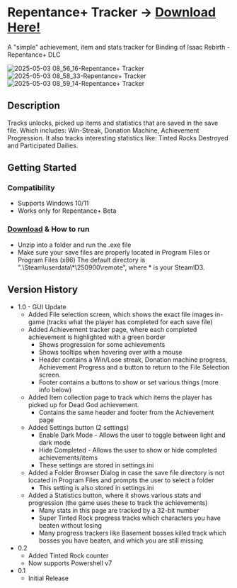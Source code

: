 # Repentance+ Tracker → [Download Here!](https://github.com/Johnden1/Repentance-Achievement-Progress/releases/download/Repentance-Tracker-v1.0/Repentance+.Tracker.zip)

A "simple" achievement, item and stats tracker for Binding of Isaac Rebirth - Repentance+ DLC

![2025-05-03 08_56_16-Repentance+ Tracker](https://github.com/user-attachments/assets/ebf4ce0c-8656-4de9-8bc1-9361aab57ecc)
![2025-05-03 08_58_33-Repentance+ Tracker](https://github.com/user-attachments/assets/ef1fdb55-bd9d-40dd-bbd2-02efd58cf5d1)
![2025-05-03 08_59_14-Repentance+ Tracker](https://github.com/user-attachments/assets/49cd8116-e93e-4fee-babf-bd62d2fdefea)
## Description

Tracks unlocks, picked up items and statistics that are saved in the save file.
Which includes: Win-Streak, Donation Machine, Achievement Progression.
It also tracks interesting statistics like: Tinted Rocks Destroyed and Participated Dailies.

## Getting Started

### Compatibility

* Supports Windows 10/11
* Works only for Repentance+ Beta

### [Download](https://github.com/Johnden1/Repentance-Achievement-Progress/releases/download/Repentance-Tracker-v1.0/Repentance+.Tracker.zip) & How to run

* Unzip into a folder and run the .exe file
* Make sure your save files are properly located in Program Files or Program Files (x86)
The default directory is ".\Steam\userdata\\*\250900\remote", where * is your SteamID3.

## Version History
* 1.0 - GUI Update
    * Added File selection screen, which shows the exact file images in-game (tracks what the player has completed for each save file)
    * Added Achievement tracker page, where each completed achievement is highlighted with a green border
       * Shows progression for some achievements
       * Shows tooltips when hovering over with a mouse
       * Header contains a Win/Lose streak, Donation machine progress, Achievement Progress and a button to return to the File Selection screen.
       * Footer contains a buttons to show or set various things (more info below)
   * Added Item collection page to track which items the player has picked up for Dead God achievement.
      * Contains the same header and footer from the Achievement page
   * Added Settings button (2 settings)
      * Enable Dark Mode - Allows the user to toggle between light and dark mode
      * Hide Completed - Allows the user to show or hide completed achievements/items
      * These settings are stored in settings.ini
   * Added a Folder Browser Dialog in case the save file directory is not located in Program Files and prompts the user to select a folder
      * This setting is also stored in settings.ini
   * Added a Statistics button, where it shows various stats and progression (the game uses these to track the achievements)
      * Many stats in this page are tracked by a 32-bit number
      * Super Tinted Rock progress tracks which characters you have beaten without losing
      * Many progress trackers like Basement bosses killed track which bosses you have beaten, and which you are still missing
* 0.2
    * Added Tinted Rock counter
    * Now supports Powershell v7
* 0.1
    * Initial Release
